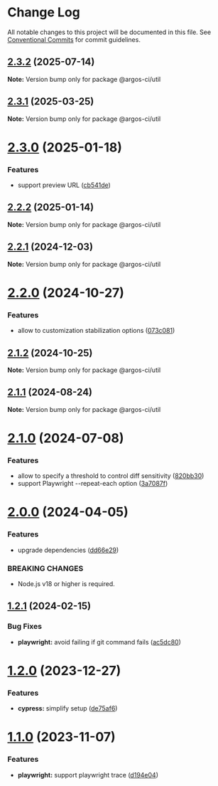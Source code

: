 # Change Log

All notable changes to this project will be documented in this file.
See [Conventional Commits](https://conventionalcommits.org) for commit guidelines.

## [2.3.2](https://github.com/argos-ci/argos-javascript/compare/@argos-ci/util@2.3.1...@argos-ci/util@2.3.2) (2025-07-14)

**Note:** Version bump only for package @argos-ci/util





## [2.3.1](https://github.com/argos-ci/argos-javascript/compare/@argos-ci/util@2.3.0...@argos-ci/util@2.3.1) (2025-03-25)

**Note:** Version bump only for package @argos-ci/util





# [2.3.0](https://github.com/argos-ci/argos-javascript/compare/@argos-ci/util@2.2.2...@argos-ci/util@2.3.0) (2025-01-18)


### Features

* support preview URL ([cb541de](https://github.com/argos-ci/argos-javascript/commit/cb541de9b1d75fcb797066578cc3cfe6e8d1d886))





## [2.2.2](https://github.com/argos-ci/argos-javascript/compare/@argos-ci/util@2.2.1...@argos-ci/util@2.2.2) (2025-01-14)

**Note:** Version bump only for package @argos-ci/util





## [2.2.1](https://github.com/argos-ci/argos-javascript/compare/@argos-ci/util@2.2.0...@argos-ci/util@2.2.1) (2024-12-03)

**Note:** Version bump only for package @argos-ci/util





# [2.2.0](https://github.com/argos-ci/argos-javascript/compare/@argos-ci/util@2.1.2...@argos-ci/util@2.2.0) (2024-10-27)


### Features

* allow to customization stabilization options ([073c081](https://github.com/argos-ci/argos-javascript/commit/073c081228c6ef8f4bfed84a1caee6b44e6ae642))





## [2.1.2](https://github.com/argos-ci/argos-javascript/compare/@argos-ci/util@2.1.1...@argos-ci/util@2.1.2) (2024-10-25)

**Note:** Version bump only for package @argos-ci/util





## [2.1.1](https://github.com/argos-ci/argos-javascript/compare/@argos-ci/util@2.1.0...@argos-ci/util@2.1.1) (2024-08-24)

**Note:** Version bump only for package @argos-ci/util





# [2.1.0](https://github.com/argos-ci/argos-javascript/compare/@argos-ci/util@2.0.0...@argos-ci/util@2.1.0) (2024-07-08)


### Features

* allow to specify a threshold to control diff sensitivity ([820bb30](https://github.com/argos-ci/argos-javascript/commit/820bb3090c72607588d2f5c0829aa50f9a947de3))
* support Playwright --repeat-each option ([3a7087f](https://github.com/argos-ci/argos-javascript/commit/3a7087f5ff208e5d8a7e503005352cc0f5210ee7))





# [2.0.0](https://github.com/argos-ci/argos-javascript/compare/@argos-ci/util@1.2.1...@argos-ci/util@2.0.0) (2024-04-05)


### Features

* upgrade dependencies ([dd66e29](https://github.com/argos-ci/argos-javascript/commit/dd66e29986fab384557e9be74ee5c8e8aad72d82))


### BREAKING CHANGES

* Node.js v18 or higher is required.





## [1.2.1](https://github.com/argos-ci/argos-javascript/compare/@argos-ci/util@1.2.0...@argos-ci/util@1.2.1) (2024-02-15)


### Bug Fixes

* **playwright:** avoid failing if git command fails ([ac5dc80](https://github.com/argos-ci/argos-javascript/commit/ac5dc80e25dc69c988f9b51ec12304ce1c5fcea7))





# [1.2.0](https://github.com/argos-ci/argos-javascript/compare/@argos-ci/util@1.1.0...@argos-ci/util@1.2.0) (2023-12-27)


### Features

* **cypress:** simplify setup ([de75af6](https://github.com/argos-ci/argos-javascript/commit/de75af62ba57a7cb9512435dd4c494fbfa42c927))





# [1.1.0](https://github.com/argos-ci/argos-javascript/compare/@argos-ci/util@1.0.0...@argos-ci/util@1.1.0) (2023-11-07)


### Features

* **playwright:** support playwright trace ([d194e04](https://github.com/argos-ci/argos-javascript/commit/d194e0449cff224b4b9f984ca9ac0bdb8c130394))
